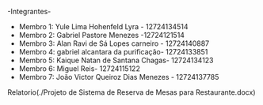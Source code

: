 -Integrantes-
- Membro 1: Yule Lima Hohenfeld Lyra - 12724134514
- Membro 2:  Gabriel Pastore Menezes -12724121514 
- Membro 3: Alan Ravi de Sá Lopes carneiro - 12724140887 
- Membro 4: gabriel alcantara da purificação- 12724133851
- Membro 5: Kaique Natan de Santana Chagas- 12724134123
- Membro 6: Miguel Reis- 12724115122
- Membro 7: João Victor Queiroz Dias Menezes - 12724137785

Relatorio(./Projeto de Sistema de Reserva de Mesas para Restaurante.docx)
